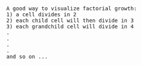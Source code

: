 <pre>
A good way to visualize factorial growth: 
1) a cell divides in 2
2) each child cell will then divide in 3
3) each grandchild cell will divide in 4
.
.
.
.
and so on ...

</pre>
